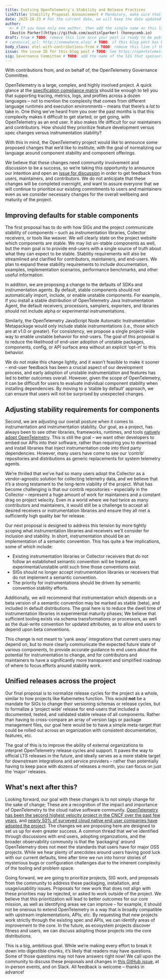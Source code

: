 ```yaml
---
title: Evolving OpenTelemetry’s Stability and Release Practices
linkTitle: Stability Proposal Announcement # Mandatory, make sure that your short title.
date: 2025-10-23 # Put the current date, we will keep the date updated until your PR is merged
author:
  >- # If you have only one author, then add the single name on this line in quotes.
  [Austin Parker](https://github.com/austinlparker) (honeycomb.io)
draft: true # TODO: remove this line once your post is ready to be published
# canonical_url: http://somewhere.else/ # TODO: if this blog post has been posted somewhere else already, uncomment & provide the canonical URL here.
body_class: otel-with-contributions-from # TODO: remove this line if there are no secondary contributing authors
issue: the issue ID for this blog post # TODO: See https://opentelemetry.io/docs/contributing/blog/ for details
sig: Governance Committee # TODO: add the name of the SIG that sponsors this blog post
---
```


<!-- If your post doesn't have secondary authors, then delete the following paragraph: -->

With contributions from, and on behalf of, the OpenTelemetry Governance
Committee.

OpenTelemetry is a large, complex, and highly involved project. A quick glance
at the
[specification compliance matrix](https://github.com/open-telemetry/opentelemetry-specification/blob/main/spec-compliance-matrix.md)
should be enough to tell you that supporting tracing, metrics, logs, and
profiles across a dozen languages – not to mention the complexity that comes
from different language runtimes and execution environments – means that there’s
a _lot_ to take in. One thing we’ve heard from you over the past months is that
this complexity makes it difficult to get started, or get going, with
OpenTelemetry as an end user. It also makes life difficult for our maintainers
and contributors. How should they prioritize feature development versus spec
changes versus instrumentation stability?

With this in mind, the OpenTelemetry project would like to announce some
proposed changes that we’d like to institute, with the goal of normalizing our
language around component stability and component offerings.

We believe that these changes need community involvement and discussion to be a
success, so we’re taking this opportunity to announce our intention and open an
[issue for discussion](https://github.com/open-telemetry/community/issues/3086)
in order to get feedback from users, maintainers, and contributors. We do not
anticipate that these changes will be completed overnight, and want to assure
everyone that we will continue to prioritize our existing commitments to users
and maintainers even as we consider necessary changes for the overall wellbeing
and maturity of the project.

## Improving defaults for stable components

The first proposal has to do with how SIGs and the project communicate stability
of components – such as instrumentation libraries, Collector receivers, or tools
like weaver. We will clearly state on the project website which components are
stable. We may list un-stable components as well, but the main goal is to
provide end-users with a single source of truth about what they can expect to be
stable. Stability requirements will also be streamlined and clarified for
contributors, maintainers, and end-users. We plan to expand these stability
requirements to include documentation, examples, implementation scenarios,
performance benchmarks, and other useful information.

In addition, we are proposing a change to the defaults of SDKs and
instrumentation agents. By default, stable components should not automatically
import, include, or enable unstable components. For example, if you install a
stable distribution of OpenTelemetry Java Instrumentation Agent, the default
receivers, processors, samplers, exporters, and libraries should not include
alpha or experimental instrumentations.

Similarly, the OpenTelemetry JavaScript Node Automatic Instrumentation
Metapackage would only include stable instrumentations (i.e., those which are at
v1.0 or greater). For consistency, we propose a single project-wide way to enable
unstable behavior for end-users. The goal of this proposal is to reduce the
likelihood of end-user adoption of unstable packages, components, config, or API
surface area without an explicit ‘opt-in’ to this behavior.

We do not make this change lightly, and it wasn’t feasible to make it sooner –
end-user feedback has been a crucial aspect of our development process, and
early adoption of unstable instrumentation and features has led to better
outcomes overall. However, given the scope of OpenTelemetry, it can be difficult
for users to evaluate individual component stability when installing
dependencies. By moving to a ‘stable by default’ approach, we can ensure that users
will not be surprised by unexpected changes.

## Adjusting stability requirements for components

Second, we are adjusting our overall posture when it comes to instrumentation
and instrumentation stability. Our goal, as a project, has always been to see
other libraries, frameworks, runtimes, and tools
[natively adopt OpenTelemetry](https://www.youtube.com/watch?v=l8xiNOCIdLY).
This is still the goal – we want other developers to embed our APIs into their
software, rather than requiring you to download and install libraries that
inject instrumentation code into third party dependencies. However, many users
have come to see our ‘contrib’ repositories and distributions as generic
replacements for system telemetry agents.

We’re thrilled that we’ve had so many users adopt the Collector as a
vendor-agnostic solution for collecting telemetry data, and we believe that it’s
a strong testament to the long-term viability of the project. What has become
challenging is that our contrib repositories – especially in the Collector –
represent a huge amount of work for maintainers and a constant drag on project
velocity. Even in a world where we had twice as many contributors and
maintainers, it would still be a challenge to accept all desired receivers or
instrumentation libraries and ensure they all met a sufficiently high quality
bar for release.

Our next proposal is designed to address this tension by more tightly scoping
what instrumentation libraries and receivers we’ll consider for inclusion and
stability. In short, instrumentation should be an implementation of a semantic
convention. This has quite a few implications, some of which include:

- Existing instrumentation libraries or Collector receivers that do not follow
  an established semantic convention will be treated as experimental/unstable
  until such time those conventions exist.
- SIGs should no longer accept instrumentation libraries or receivers that do
  not implement a semantic convention.
- The priority for instrumentations should be driven by semantic convention
  stability efforts.

Additionally, we will recommend that instrumentation which depends on a beta
version of a semantic convention may be marked as stable (beta), and included in
default distributions. The goal here is to reduce the dwell time of
instrumentation libraries in experimental maturity phases; We believe that
sufficient tooling exists via schema transformations or processors, as well as
the dual-write convention for updated attributes, as to allow end users to
depend upon beta conventions.

This change is not meant to ‘yank away’ integrations that current users may
depend on, but to more clearly communicate the expected future state of various
components, to provide accurate guidance to end users about the potential for
instrumentation to change, and for contributors and maintainers to have a
significantly more transparent and simplified roadmap of where to focus efforts
around stability work.

## Unified releases across the project

Our final proposal is to normalize release cycles for the project as a whole,
similar to how projects like Kubernetes function. This would **not** be a
mandate for SIGs to change their versioning schemas or release cycles, but to
formalize a ‘project wide’ release for end-users that included a documented,
tested, and validated stable release of all components. Rather than having to
cross-compare an array of version tags or package management files, our goal
here would be to have a simple meta-target that could be rolled out across an
organization with consistent documentation, features, etc.

The goal of this is to improve the ability of external organizations to
interpret OpenTelemetry release cycles and support. It paves the way to official
LTS releases in the future, and ideally serves as a more stable target for
downstream integrations and service providers – rather than potentially having
to keep pace with dozens of releases a month, you can focus on just the ‘major’
releases.

## What's next after this?

Looking forward, our goal with these changes is to not simply change for the
sake of change; These are a recognition of the impact and importance of
OpenTelemetry to the cloud native software community.
[OpenTelemetry has been the second highest velocity project in the CNCF over the past few years](https://www.cncf.io/wp-content/uploads/2025/04/CNCF-Annual-Report-2024_v2.pdf),
and
[nearly 50% of surveyed cloud native end user companies have adopted the project](https://www.cncf.io/wp-content/uploads/2025/04/cncf_annual_survey24_031225a.pdf).
The changes we are proposing here are designed to set us up for even greater
success. A common thread that we’ve identified through discussions with end
users, adopting organizations, and the broader observability community is that
the ‘packaging’ around OpenTelemetry does not meet the standards that users have
for major OSS projects. While we hear plenty of anecdotes around users having
good luck with our current defaults, time after time we run into horror stories
of mysterious bugs or configuration challenges due to the inherent complexity of
the tooling and problem space.

Going forward, we are going to prioritize projects, SIG work, and proposals from
the community to address these packaging, installation, and usage/usability
issues. Proposals for new work that does not align with these priorities may be
rejected, or asked to work outside of the project. We believe that this
prioritization will lead to better outcomes for our core mission, as well as
identifying areas we can improve – for example, it should not be onerous to
extend OpenTelemetry in a way that is broadly compatible with upstream
implementations, APIs, etc. By requesting that new projects work strictly
through the existing spec and APIs, we can identify areas of improvement to the
core. In the future, as ecosystem projects discover fitness and users, we can
discuss adopting those projects into the core distributions.

This is a big, ambitious goal. While we’re making every effort to break it down
into digestible chunks, it’s likely that readers may have questions. Some of
those questions may not have answers right now\! We call upon the community to
discuss these proposals and changes in
[this GitHub issue](https://github.com/open-telemetry/community/issues/3086), at
in-person events, and on Slack. All feedback is welcome – thanks in advance\!

